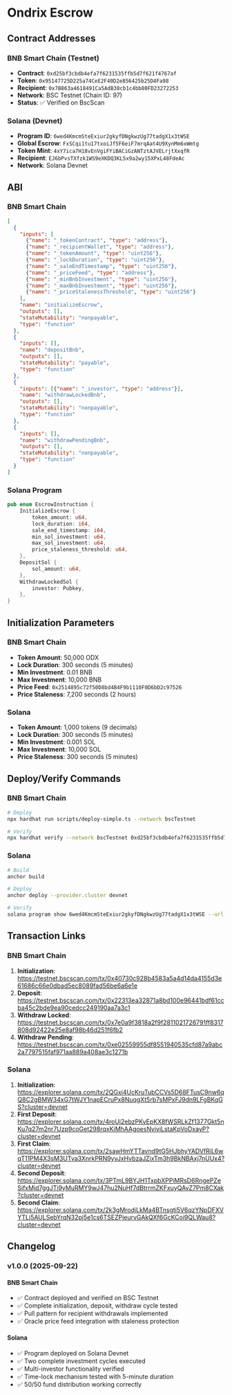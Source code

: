 # Ondrix Escrow

## Contract Addresses

### BNB Smart Chain (Testnet)
- **Contract**: `0xd25bf3cbdb4efa7f6231535ffb5d7f621f4767af`
- **Token**: `0x95147725D225a74CeE2F40D2e856425b25D4Fa98`
- **Recipient**: `0x7B863a4618491Ca5AdB38cb1c4bb80FD23272253`
- **Network**: BSC Testnet (Chain ID: 97)
- **Status**: ✅ Verified on BscScan

### Solana (Devnet)
- **Program ID**: `6wed4KmcmSteExiur2gkyfDNgkwzUg77tadgX1x3tWSE`
- **Global Escrow**: `FxSCqi1tu17txoiJf5F6eiF7mrqAat4U9XynMm6xWmtg`
- **Token Mint**: `4xY7ica7H18vEnVgiFYiBACiGzANTztAJVELrjtXxqfR`
- **Recipient**: `EJ6bPvsTXfzk1WS9eXKDQ3KL5x9a2wy15XPxL48FdeAc`
- **Network**: Solana Devnet

## ABI

### BNB Smart Chain
```json
[
  {
    "inputs": [
      {"name": "_tokenContract", "type": "address"},
      {"name": "_recipientWallet", "type": "address"},
      {"name": "_tokenAmount", "type": "uint256"},
      {"name": "_lockDuration", "type": "uint256"},
      {"name": "_saleEndTimestamp", "type": "uint256"},
      {"name": "_priceFeed", "type": "address"},
      {"name": "_minBnbInvestment", "type": "uint256"},
      {"name": "_maxBnbInvestment", "type": "uint256"},
      {"name": "_priceStalenessThreshold", "type": "uint256"}
    ],
    "name": "initializeEscrow",
    "outputs": [],
    "stateMutability": "nonpayable",
    "type": "function"
  },
  {
    "inputs": [],
    "name": "depositBnb",
    "outputs": [],
    "stateMutability": "payable",
    "type": "function"
  },
  {
    "inputs": [{"name": "_investor", "type": "address"}],
    "name": "withdrawLockedBnb",
    "outputs": [],
    "stateMutability": "nonpayable",
    "type": "function"
  },
  {
    "inputs": [],
    "name": "withdrawPendingBnb",
    "outputs": [],
    "stateMutability": "nonpayable",
    "type": "function"
  }
]
```

### Solana Program
```rust
pub enum EscrowInstruction {
    InitializeEscrow {
        token_amount: u64,
        lock_duration: i64,
        sale_end_timestamp: i64,
        min_sol_investment: u64,
        max_sol_investment: u64,
        price_staleness_threshold: u64,
    },
    DepositSol {
        sol_amount: u64,
    },
    WithdrawLockedSol {
        investor: Pubkey,
    },
}
```

## Initialization Parameters

### BNB Smart Chain
- **Token Amount**: 50,000 ODX
- **Lock Duration**: 300 seconds (5 minutes)
- **Min Investment**: 0.01 BNB
- **Max Investment**: 10,000 BNB
- **Price Feed**: `0x2514895c72f50D8bd4B4F9b1110F0D6bD2c97526`
- **Price Staleness**: 7,200 seconds (2 hours)

### Solana
- **Token Amount**: 1,000 tokens (9 decimals)
- **Lock Duration**: 300 seconds (5 minutes)
- **Min Investment**: 0.001 SOL
- **Max Investment**: 10,000 SOL
- **Price Staleness**: 300 seconds (5 minutes)

## Deploy/Verify Commands

### BNB Smart Chain
```bash
# Deploy
npx hardhat run scripts/deploy-simple.ts --network bscTestnet

# Verify
npx hardhat verify --network bscTestnet 0xd25bf3cbdb4efa7f6231535ffb5d7f621f4767af
```

### Solana
```bash
# Build
anchor build

# Deploy
anchor deploy --provider.cluster devnet

# Verify
solana program show 6wed4KmcmSteExiur2gkyfDNgkwzUg77tadgX1x3tWSE --url devnet
```

## Transaction Links

### BNB Smart Chain
1. **Initialization**: https://testnet.bscscan.com/tx/0x40730c928b4583a5a4d14da4155d3e61686c66e0dbad5ec8089fad56be6a6e1e
2. **Deposit**: https://testnet.bscscan.com/tx/0x22313ea32871a8bd100e96441bdf61ccba45c2bde9ea90cedcc249190aa7a3c1
3. **Withdraw Locked**: https://testnet.bscscan.com/tx/0x7e0a9f3818a2f9f2811021726791ff8317808d92422e25e8af98b46d251f6fb2
4. **Withdraw Pending**: https://testnet.bscscan.com/tx/0xe02559955df8551940535cfd87a9abc2a7797515faf971aa889a408ae3c1271b

### Solana
1. **Initialization**: https://explorer.solana.com/tx/2QGxi4UcKruTubCCVs5D68FTusC9nw6qQ8C2gBMW34xG7tWJY1napECruPx8NuqgXt5rb7sMPxFJ9dn9LFgBKqGS?cluster=devnet
2. **First Deposit**: https://explorer.solana.com/tx/4roUj2ebzPKyEpKX8fWSRLkZf1377Gkt5nKu7q27m2nr7Uzp9coGet298rqxKiMhAAgoesNviyiLstaKpVoDxayP?cluster=devnet
3. **First Claim**: https://explorer.solana.com/tx/2sawHmYTTavnd9tG5HJbhyYADVfRiL6wqT11PM4X3sM3UTva3XnrkPRN9yvJxHvbzaJZixTm3h9BkNBAxj7nUUx4?cluster=devnet
4. **Second Deposit**: https://explorer.solana.com/tx/3PTmL9BYJH1TxpbXPPiMRsD6RngePZeSifxMjd7ggJTi9yMuRMY9wJ47hu2NuHf7dBtrrmZKFxuyQAvZ7Pm8CXak?cluster=devnet
5. **Second Claim**: https://explorer.solana.com/tx/2k3gMrodjLkMa4BTnsgti5V6qzYNpDFXVYTLj5AULSebYrqN32pj5e1cs6TSEZPjeurvGAkQXf6GcKCoi9QLWau8?cluster=devnet

## Changelog

### v1.0.0 (2025-09-22)
#### BNB Smart Chain
- ✅ Contract deployed and verified on BSC Testnet
- ✅ Complete initialization, deposit, withdraw cycle tested
- ✅ Pull pattern for recipient withdrawals implemented
- ✅ Oracle price feed integration with staleness protection

#### Solana
- ✅ Program deployed on Solana Devnet
- ✅ Two complete investment cycles executed
- ✅ Multi-investor functionality verified
- ✅ Time-lock mechanism tested with 5-minute duration
- ✅ 50/50 fund distribution working correctly